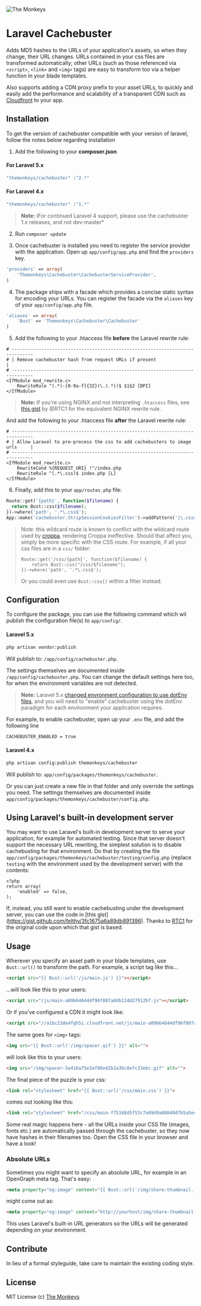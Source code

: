 ![The Monkeys](http://www.themonkeys.com.au/img/monkey_logo.png)


Laravel Cachebuster
===================

Adds MD5 hashes to the URLs of your application's assets, so when they change, their URL changes. URLs contained in your
css files are transformed automatically; other URLs (such as those referenced via `<script>`, `<link>` and `<img>` tags)
are easy to transform too via a helper function in your blade templates.

Also supports adding a CDN proxy prefix to your asset URLs, to quickly and easily add the performance and scalability
of a transparent CDN such as [Cloudfront](http://aws.amazon.com/cloudfront/) to your app.

Installation
------------
To get the version of cachebuster compatible with your version of laravel, follow the notes below regarding installation

1) Add the following to your **composer.json**

#### For Laravel 5.x
```bash
"themonkeys/cachebuster" :"2.*"
```

#### For Laravel 4.x
```bash
"themonkeys/cachebuster" :"1.*"
```


> **Note:** IFor continued Laravel 4 support, please use the cachebuster 1.x releases, and not dev-master*

2) Run `composer update`

3) Once cachebuster is installed you need to register the service provider with the application.
Open up `app/config/app.php` and find the `providers` key.

```php
'providers' => array(
    'Themonkeys\Cachebuster\CachebusterServiceProvider',
)
```

4) The package ships with a facade which provides a concise static syntax for encoding your URLs. You can register the
facade via the `aliases` key of your `app/config/app.php` file.

```php
'aliases' => array(
    'Bust' => 'Themonkeys\Cachebuster\Cachebuster'
)
```

5) Add the following to your .htaccess file **before** the Laravel rewrite rule:

```ApacheConf
# ------------------------------------------------------------------------------
# | Remove cachebuster hash from request URLs if present                       |
# ------------------------------------------------------------------------------
<IfModule mod_rewrite.c>
    RewriteRule ^(.*)-[0-9a-f]{32}(\.(.*))$ $1$2 [DPI]
</IfModule>
```

> **Note:** If you're using NGINX and not interpreting `.htaccess` files, see 
  [this gist](https://gist.github.com/RTC1/89d7f95555be8cf7d1aa) by @RTC1 for the equivalent NGINX rewrite rule.

And add the following to your .htaccess file **after** the Laravel rewrite rule:

```ApacheConf
# ------------------------------------------------------------------------------
# | Allow Laravel to pre-process the css to add cachebusters to image urls     |
# ------------------------------------------------------------------------------
<IfModule mod_rewrite.c>
    RewriteCond %{REQUEST_URI} !^/index.php
    RewriteRule ^(.*\.css)$ index.php [L]
</IfModule>
```

6) Finally, add this to your `app/routes.php` file:

```php
Route::get('{path}', function($filename) {
  return Bust::css($filename);
})->where('path', '.*\.css$');
App::make('cachebuster.StripSessionCookiesFilter')->addPattern('|\.css$|');
```

> Note: this wildcard route is known to conflict with the wildcard route used by [croppa](https://github.com/BKWLD/croppa),
> rendering Croppa ineffective. Should that affect you, simply be more specific with the CSS route. For example, if all 
> your css files are in a `css/` folder:
> 
> ```
> Route::get('/css/{path}', function($filename) {
>     return Bust::css("/css/$filename");
> })->where('path', '.*\.css$');
> ```
> Or you could even use `Bust::css()` within a filter instead.

Configuration
-------------

To configure the package, you can use the following command which wil publish the configuration file(s) to `app/config/`.

#### Laravel 5.x
```sh
php artisan vendor:publish
```
Will publish to: `/app/config/cachebuster.php`. 

The settings themselves are documented inside `/app/config/cachebuster.php`. You can change the default settings here too, for when the environment variables are not detected.

> **Note:** Laravel 5.x [changed envronment configuration to use dotEnv files](http://laravel.com/docs/5.0/configuration#environment-configuration "Laravel 5"), and you will need to "enable" cachebuster using the dotEnv paradigm for each environment your application requires.

For example, to enable cachebuster, open up your `.env` file, and add the following line 

```bash
CACHEBUSTER_ENABLED = true
```


#### Laravel 4.x
```sh
php artisan config:publish themonkeys/cachebuster
```
Will publish to: `app/config/packages/themonkeys/cachebuster`.

Or you can just create a new file in that folder and only override the settings you need. The settings themselves are documented inside `app/config/packages/themonkeys/cachebuster/config.php`.


Using Laravel's built-in development server
-------------------------------------------

You may want to use Laravel's built-in development server to serve your application, for example for automated testing.
Since that server doesn't support the necessary URL rewriting, the simplest solution is to disable cachebusting for that
environment. Do that by creating the file `app/config/packages/themonkeys/cachebuster/testing/config.php` (replace
`testing` with the environment used by the development server) with the contents:

    <?php
    return array(
        'enabled' => false,
    );

If, instead, you still want to enable cachebusting under the development server, you can use the code in [this gist]
(https://gist.github.com/felthy/3fc1675a6a89db891396). Thanks to [RTC1](https://github.com/RTC1) for the original code
upon which that gist is based.


Usage
-----

Wherever you specify an asset path in your blade templates, use `Bust::url()` to transform the path. For example, a
script tag like this...

```HTML
<script src="{{ Bust::url('/js/main.js') }}"></script>
```

...will look like this to your users:

```HTML
<script src="/js/main-a09b64644df96f807a0db134d27912bf.js"></script>
```

Or if you've configured a CDN it might look like:

```HTML
<script src="//a1bc23de4fgh5i.cloudfront.net/js/main-a09b64644df96f807a0db134d27912bf.js"></script>
```

The same goes for `<img>` tags:

```HTML
<img src="{{ Bust::url('/img/spacer.gif') }}" alt="">
```

will look like this to your users:

```HTML
<img src="/img/spacer-5e416a75e3af86e42b1a3bc8efc33ebc.gif" alt="">
```

The final piece of the puzzle is your css:

```HTML
<link rel="stylesheet" href="{{ Bust::url('/css/main.css') }}">
```

comes out looking like this:

```HTML
<link rel="stylesheet" href="/css/main-f75168d5f53c7a09d9a08840d7b5a5ec.css">
```

Some real magic happens here - all the URLs inside your CSS file (images, fonts etc.) are automatically passed through
the cachebuster, so they now have hashes in their filenames too. Open the CSS file in your browser and have a look!

### Absolute URLs

Sometimes you might want to specify an absolute URL, for example in an OpenGraph meta tag. That's easy:

```HTML
<meta property="og:image" content="{{ Bust::url('/img/share-thumbnail.jpg', true) }}" />
```

might come out as:

```HTML
<meta property="og:image" content="http://yourhost/img/share-thumbnail-2a7d7b5a4401ef3176565dffcd59b282.png" />
```

This uses Laravel's built-in URL generators so the URLs will be generated depending on your environment.



Contribute
----------

In lieu of a formal styleguide, take care to maintain the existing coding style.

License
-------

MIT License
(c) [The Monkeys](http://www.themonkeys.com.au/)
